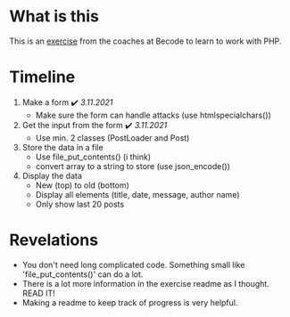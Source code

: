 # What is this
This is an [exercise](https://github.com/becodeorg/ANT-Lamarr-5.34/tree/main/2.The-Hill/php/5.php-guestbook) from the coaches at Becode to learn to work with PHP.

# Timeline
1. Make a form  ✔️ *3.11.2021*
    * Make sure the form can handle attacks (use htmlspecialchars())
2. Get the input from the form ✔️ *3.11.2021*
    * Use min. 2 classes (PostLoader and Post)
3. Store the data in a file
    * Use file_put_contents() (i think)
    * convert array to a string to store (use json_encode())
4. Display the data
    * New (top) to old (bottom)
    * Display all elements (title, date, message, author name)
    * Only show last 20 posts
   
# Revelations
   * You don't need long complicated code. Something small like 'file_put_contents()' can do a lot.
   * There is a lot more information in the exercise readme as I thought. READ IT!
   * Making a readme to keep track of progress is very helpful.